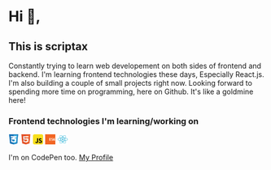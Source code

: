 # Hi 👋, 
## This is scriptax
Constantly trying to learn web developement on both sides of frontend and backend.
I'm learning frontend technologies these days, Especially React.js. I'm also building a couple of small projects right now. Looking forward to spending more time on programming, here on Github. It's like a goldmine here!

### Frontend technologies I'm learning/working on

<div>
  <img src ="./frontend/html-5.png" alt="HTML5 logo" width="4%" title='HTML5'/>
  <img src ="./frontend/css-3.png" alt="CSS3 logo" width="4%" title='CSS3'/>
  <img src ="./frontend/javascript.svg" alt="JavaScript logo" width="4%" title='JavaScript'/>
  <img src ="./frontend/es6.svg" alt="ES6 logo" width="4%" title='ES6'/>
  <img src ="./frontend/react.svg" alt="react logo" width="4%" title='React'/>
</div>


I'm on CodePen too. [My Profile](https://codepen.io/scriptax)
